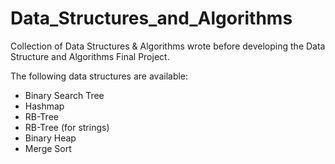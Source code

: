 # Data_Structures_and_Algorithms
Collection of Data Structures &amp; Algorithms wrote before developing the Data Structure and Algorithms Final Project.

The following data structures are available:
 - Binary Search Tree
 - Hashmap
 - RB-Tree
 - RB-Tree (for strings)
 - Binary Heap
 - Merge Sort
